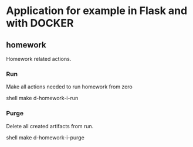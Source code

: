 # Application for example in Flask and with DOCKER

## homework
Homework related actions.

### Run
Make all actions needed to run homework from zero

   shell
make d-homework-i-run


### Purge
Delete all created artifacts from run.

   shell
make d-homework-i-purge
